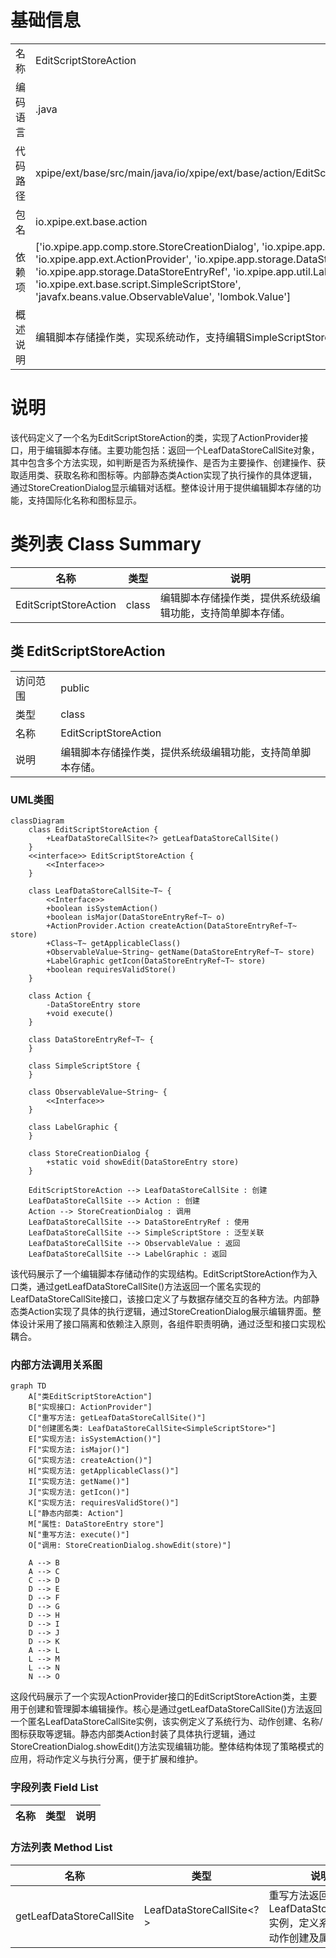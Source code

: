 # 基础信息

|      |      |
|------|------|
| 名称 | EditScriptStoreAction |
| 编码语言 | .java |
| 代码路径 | xpipe/ext/base/src/main/java/io/xpipe/ext/base/action/EditScriptStoreAction.java |
| 包名 | io.xpipe.ext.base.action |
| 依赖项 | ['io.xpipe.app.comp.store.StoreCreationDialog', 'io.xpipe.app.core.AppI18n', 'io.xpipe.app.ext.ActionProvider', 'io.xpipe.app.storage.DataStoreEntry', 'io.xpipe.app.storage.DataStoreEntryRef', 'io.xpipe.app.util.LabelGraphic', 'io.xpipe.ext.base.script.SimpleScriptStore', 'javafx.beans.value.ObservableValue', 'lombok.Value'] |
| 概述说明 | 编辑脚本存储操作类，实现系统动作，支持编辑SimpleScriptStore。 |

# 说明

该代码定义了一个名为EditScriptStoreAction的类，实现了ActionProvider接口，用于编辑脚本存储。主要功能包括：返回一个LeafDataStoreCallSite对象，其中包含多个方法实现，如判断是否为系统操作、是否为主要操作、创建操作、获取适用类、获取名称和图标等。内部静态类Action实现了执行操作的具体逻辑，通过StoreCreationDialog显示编辑对话框。整体设计用于提供编辑脚本存储的功能，支持国际化名称和图标显示。

# 类列表 Class Summary

| 名称   | 类型  | 说明 |
|-------|------|-------------|
| EditScriptStoreAction | class | 编辑脚本存储操作类，提供系统级编辑功能，支持简单脚本存储。 |



## 类 EditScriptStoreAction

|      |      |
|------|------|
| 访问范围 | public |
| 类型 | class |
| 名称 | EditScriptStoreAction |
| 说明 | 编辑脚本存储操作类，提供系统级编辑功能，支持简单脚本存储。 |


### UML类图

```mermaid
classDiagram
    class EditScriptStoreAction {
        +LeafDataStoreCallSite<?> getLeafDataStoreCallSite()
    }
    <<interface>> EditScriptStoreAction {
        <<Interface>>
    }

    class LeafDataStoreCallSite~T~ {
        <<Interface>>
        +boolean isSystemAction()
        +boolean isMajor(DataStoreEntryRef~T~ o)
        +ActionProvider.Action createAction(DataStoreEntryRef~T~ store)
        +Class~T~ getApplicableClass()
        +ObservableValue~String~ getName(DataStoreEntryRef~T~ store)
        +LabelGraphic getIcon(DataStoreEntryRef~T~ store)
        +boolean requiresValidStore()
    }

    class Action {
        -DataStoreEntry store
        +void execute()
    }

    class DataStoreEntryRef~T~ {
    }

    class SimpleScriptStore {
    }

    class ObservableValue~String~ {
        <<Interface>>
    }

    class LabelGraphic {
    }

    class StoreCreationDialog {
        +static void showEdit(DataStoreEntry store)
    }

    EditScriptStoreAction --> LeafDataStoreCallSite : 创建
    LeafDataStoreCallSite --> Action : 创建
    Action --> StoreCreationDialog : 调用
    LeafDataStoreCallSite --> DataStoreEntryRef : 使用
    LeafDataStoreCallSite --> SimpleScriptStore : 泛型关联
    LeafDataStoreCallSite --> ObservableValue : 返回
    LeafDataStoreCallSite --> LabelGraphic : 返回
```

该代码展示了一个编辑脚本存储动作的实现结构。EditScriptStoreAction作为入口类，通过getLeafDataStoreCallSite()方法返回一个匿名实现的LeafDataStoreCallSite接口，该接口定义了与数据存储交互的各种方法。内部静态类Action实现了具体的执行逻辑，通过StoreCreationDialog展示编辑界面。整体设计采用了接口隔离和依赖注入原则，各组件职责明确，通过泛型和接口实现松耦合。


### 内部方法调用关系图

```mermaid
graph TD
    A["类EditScriptStoreAction"]
    B["实现接口: ActionProvider"]
    C["重写方法: getLeafDataStoreCallSite()"]
    D["创建匿名类: LeafDataStoreCallSite<SimpleScriptStore>"]
    E["实现方法: isSystemAction()"]
    F["实现方法: isMajor()"]
    G["实现方法: createAction()"]
    H["实现方法: getApplicableClass()"]
    I["实现方法: getName()"]
    J["实现方法: getIcon()"]
    K["实现方法: requiresValidStore()"]
    L["静态内部类: Action"]
    M["属性: DataStoreEntry store"]
    N["重写方法: execute()"]
    O["调用: StoreCreationDialog.showEdit(store)"]

    A --> B
    A --> C
    C --> D
    D --> E
    D --> F
    D --> G
    D --> H
    D --> I
    D --> J
    D --> K
    A --> L
    L --> M
    L --> N
    N --> O
```

这段代码展示了一个实现ActionProvider接口的EditScriptStoreAction类，主要用于创建和管理脚本编辑操作。核心是通过getLeafDataStoreCallSite()方法返回一个匿名LeafDataStoreCallSite实例，该实例定义了系统行为、动作创建、名称/图标获取等逻辑。静态内部类Action封装了具体执行逻辑，通过StoreCreationDialog.showEdit()方法实现编辑功能。整体结构体现了策略模式的应用，将动作定义与执行分离，便于扩展和维护。

### 字段列表 Field List

| 名称  | 类型  | 说明 |
|-------|-------|------|

### 方法列表 Method List

| 名称  | 类型  | 说明 |
|-------|-------|------|
| getLeafDataStoreCallSite | LeafDataStoreCallSite<?> | 重写方法返回LeafDataStoreCallSite实例，定义系统操作、动作创建及属性。 |





